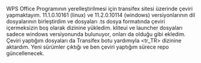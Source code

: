 WPS Office Programının yerelleştirilmesi için transifex sitesi üzerinde çeviri yapmaktayım. 
11.1.0.10161 (linux) ve 11.2.0.10114 (windows) versiyonlarının dil dosyalarının birleştirdim ve dosyaları .ts dosya formatında çeviri içermeksizin boş olarak <en> dizinine yükledim. kliteui ve launcher dosyaları sadece windows versiyonunda bulunuyor, onları da olduğu gibi ekledim.
Çeviri yaptığım dosyaları da Transifex botu yardımıyla <tr_TR> dizinine aktardım.
Yeni sürümler çıktığı ve ben çeviri yaptığım sürece repo güncellenecek.
